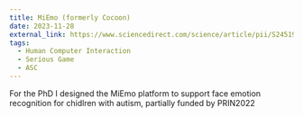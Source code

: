 ```yaml
---
title: MiEmo (formerly Cocoon)
date: 2023-11-28
external_link: https://www.sciencedirect.com/science/article/pii/S2451958824001829
tags:
  - Human Computer Interaction
  - Serious Game
  - ASC
---
```


For the PhD I designed the MiEmo platform to support face emotion recognition for chidlren with autism, partially funded by PRIN2022

<!--more-->
